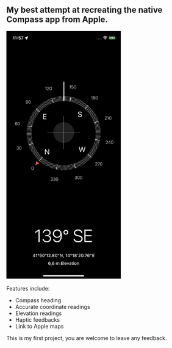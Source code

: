 ## My best attempt at recreating the native Compass app from Apple.

<img src="https://github.com/morbuen/Bussola-by-FP/blob/main/IMG_0052.PNG" width="300">



Features include:
- Compass heading
- Accurate coordinate readings
- Elevation readings
- Haptic feedbacks
- Link to Apple maps

This is my first project, you are welcome to leave any feedback.
